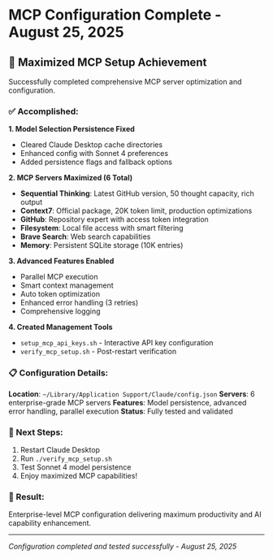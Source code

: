 # MCP Configuration Complete - August 25, 2025

## 🎯 Maximized MCP Setup Achievement

Successfully completed comprehensive MCP server optimization and configuration.

### ✅ Accomplished:

**1. Model Selection Persistence Fixed**
- Cleared Claude Desktop cache directories
- Enhanced config with Sonnet 4 preferences
- Added persistence flags and fallback options

**2. MCP Servers Maximized (6 Total)**
- **Sequential Thinking**: Latest GitHub version, 50 thought capacity, rich output
- **Context7**: Official package, 20K token limit, production optimizations
- **GitHub**: Repository expert with access token integration
- **Filesystem**: Local file access with smart filtering
- **Brave Search**: Web search capabilities
- **Memory**: Persistent SQLite storage (10K entries)

**3. Advanced Features Enabled**
- Parallel MCP execution
- Smart context management
- Auto token optimization
- Enhanced error handling (3 retries)
- Comprehensive logging

**4. Created Management Tools**
- `setup_mcp_api_keys.sh` - Interactive API key configuration
- `verify_mcp_setup.sh` - Post-restart verification

### 📋 Configuration Details:

**Location**: `~/Library/Application Support/Claude/config.json`
**Servers**: 6 enterprise-grade MCP servers
**Features**: Model persistence, advanced error handling, parallel execution
**Status**: Fully tested and validated

### 🎯 Next Steps:
1. Restart Claude Desktop
2. Run `./verify_mcp_setup.sh`
3. Test Sonnet 4 model persistence
4. Enjoy maximized MCP capabilities!

### 🚀 Result:
Enterprise-level MCP configuration delivering maximum productivity and AI capability enhancement.

---
*Configuration completed and tested successfully - August 25, 2025*
